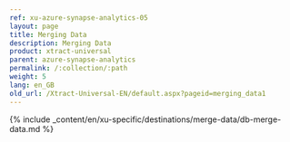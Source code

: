 ```yaml
---
ref: xu-azure-synapse-analytics-05
layout: page
title: Merging Data
description: Merging Data
product: xtract-universal
parent: azure-synapse-analytics
permalink: /:collection/:path
weight: 5
lang: en_GB
old_url: /Xtract-Universal-EN/default.aspx?pageid=merging_data1
---
```


{% include _content/en/xu-specific/destinations/merge-data/db-merge-data.md  %}